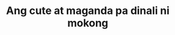 ---
layout: post
title: Ang cute at maganda pa dinali ni mokong
duration: '00:41'
view: 120
rate: 2
video: 'https://flashservice.xvideos.com/embedframe/26977077'
category: 
 - pinay
 - curvy
tags: 
 - pinay-sex
 - nene
 - mokong
 - fucked
priority: 0.9
changefreq: daily
---